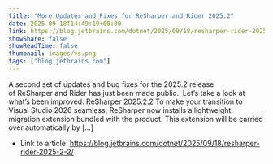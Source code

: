 ```yaml
---
title: "More Updates and Fixes for ReSharper and Rider 2025.2"
date: 2025-09-18T14:49:19+00:00
link: https://blog.jetbrains.com/dotnet/2025/09/18/resharper-rider-2025-2-2/
showShare: false
showReadTime: false
thumbnail: images/vs.png
tags: ["blog.jetbrains.com"]
---
```

A second set of updates and bug fixes for the 2025.2 release of ReSharper and Rider has just been made public.  Let’s take a look at what’s been improved. ReSharper 2025.2.2 To make your transition to Visual Studio 2026 seamless, ReSharper now installs a lightweight migration extension bundled with the product. This extension will be carried over automatically by […]

- Link to article: https://blog.jetbrains.com/dotnet/2025/09/18/resharper-rider-2025-2-2/